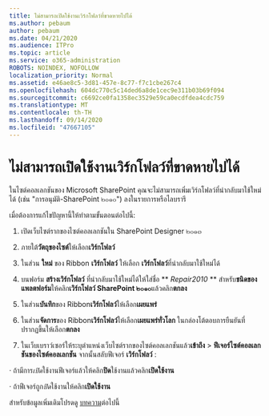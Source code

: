 ```yaml
---
title: ไม่สามารถเปิดใช้งานเวิร์กโฟลว์ที่ขาดหายไปได้
ms.author: pebaum
author: pebaum
ms.date: 04/21/2020
ms.audience: ITPro
ms.topic: article
ms.service: o365-administration
ROBOTS: NOINDEX, NOFOLLOW
localization_priority: Normal
ms.assetid: e46ae8c5-3d81-457e-8c77-f7c1cbe267c4
ms.openlocfilehash: 604dc770c5c14ded6a8de1cec9e311b03b69f094
ms.sourcegitcommit: c6692ce0fa1358ec3529e59ca0ecdfdea4cdc759
ms.translationtype: MT
ms.contentlocale: th-TH
ms.lasthandoff: 09/14/2020
ms.locfileid: "47667105"
---
```

# <a name="missing-workflow-failed-to-activate"></a>ไม่สามารถเปิดใช้งานเวิร์กโฟลว์ที่ขาดหายไปได้

ในไซต์คอลเลกชันของ Microsoft SharePoint คุณจะไม่สามารถเพิ่มเวิร์กโฟลว์ที่นำกลับมาใช้ใหม่ได้ (เช่น "การอนุมัติ-SharePoint ๒๐๑๐") ลงในรายการหรือไลบรารี
  
เมื่อต้องการแก้ไขปัญหานี้ให้ทำตามขั้นตอนต่อไปนี้: 
  
1. เปิดเว็บไซต์รากของไซต์คอลเลกชันใน SharePoint Designer ๒๐๑๓
  
2. ภายใต้**วัตถุของไซต์**ให้เลือก**เวิร์กโฟลว์** 
  
3. ในส่วน **ใหม่** ของ Ribbon **เวิร์กโฟลว์** ให้เลือก **เวิร์กโฟลว์**ที่นำกลับมาใช้ใหม่ได้ 
  
4. บนฟอร์ม **สร้างเวิร์กโฟลว์** ที่นำกลับมาใช้ใหม่ได้ให้ใส่ชื่อ ** *Repair2010* ** สำหรับ**ชนิดของแพลตฟอร์ม**ให้คลิก**เวิร์กโฟลว์ SharePoint ๒๐๑๐**แล้วคลิก**ตกลง** 
  
1. ในส่วน**บันทึก**ของ Ribbon**เวิร์กโฟลว์**ให้เลือก**เผยแพร่** 
  
2. ในส่วน**จัดการ**ของ Ribbon**เวิร์กโฟลว์**ให้เลือก**เผยแพร่ทั่วโลก** ในกล่องโต้ตอบการยืนยันที่ปรากฏขึ้นให้เลือก**ตกลง** 
  
3. ในเว็บเบราว์เซอร์ให้ระบุตำแหน่งเว็บไซต์รากของไซต์คอลเลกชันแล้ว**เข้าถึง** \> **ฟีเจอร์ไซต์คอลเลกชันของไซต์คอลเลกชัน** จากนั้นสลับฟีเจอร์ **เวิร์กโฟลว์** : 
  
· ถ้ามีการ*เปิด*ใช้งานฟีเจอร์แล้วให้คลิก**ปิด**ใช้งานแล้วคลิก**เปิดใช้งาน** 
  
· ถ้าฟีเจอร์ถูก*ปิด*ใช้งานให้คลิก**เปิดใช้งาน** 
  
สำหรับข้อมูลเพิ่มเติมโปรดดู [บทความ](https://go.microsoft.com/fwlink/?linkid=2047770&amp;clcid=0x409)ต่อไปนี้
  

